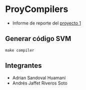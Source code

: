 # ProyCompilers

- Informe de reporte del [proyecto 1](https://github.com/Sandovl0593/ProjCompilers/blob/main/informeProy.pdf)
<!-- - Informe de reporte del [proyecto 2](www) -->

## Generar código SVM

```
make compiler
```

## Integrantes

- Adrian Sandoval Huamaní
- Andrés Jaffet Riveros Soto